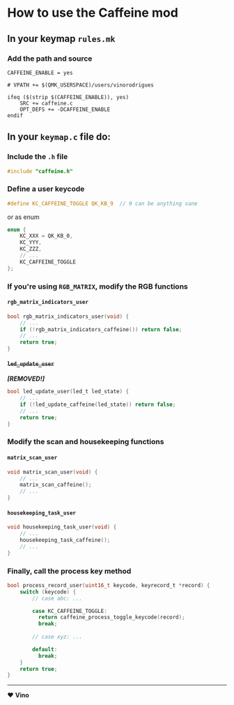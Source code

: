 # How to use the Caffeine mod

## In your keymap `rules.mk`

### Add the path and source

```make
CAFFEINE_ENABLE = yes

# VPATH += $(QMK_USERSPACE)/users/vinorodrigues

ifeq ($(strip $(CAFFEINE_ENABLE)), yes)
    SRC += caffeine.c
    OPT_DEFS += -DCAFFEINE_ENABLE
endif
```

## In your `keymap.c` file do:

### Include the `.h` file

```c
#include "caffeine.h"
```

### Define a user keycode

```c
#define KC_CAFFEINE_TOGGLE QK_KB_9  // 9 can be anything sane
```

or as enum

```c
enum {
    KC_XXX = QK_KB_0,
    KC_YYY,
    KC_ZZZ,
    // ...
    KC_CAFFEINE_TOGGLE
};
```

### If you're using `RGB_MATRIX`, modify the RGB functions

#### `rgb_matrix_indicators_user`

```c
bool rgb_matrix_indicators_user(void) {
    // ...
    if (!rgb_matrix_indicators_caffeine()) return false;
    // ...
    return true;
}
```

#### ~~`led_update_user`~~

***[REMOVED!]*** <!-- FIXME : DOcs -->

```c
bool led_update_user(led_t led_state) {
    // ...
    if (!led_update_caffeine(led_state)) return false;
    // ...
    return true;
}
```

### Modify the scan and housekeeping functions

#### `matrix_scan_user`

```c
void matrix_scan_user(void) {
    // ...
    matrix_scan_caffeine();
    // ...
}
```

#### `housekeeping_task_user`

```c
void housekeeping_task_user(void) {
    // ...
    housekeeping_task_caffeine();
    // ...
}
```

### Finally, call the process key method

```c
bool process_record_user(uint16_t keycode, keyrecord_t *record) {
    switch (keycode) {
        // case abc: ...

        case KC_CAFFEINE_TOGGLE:
          return caffeine_process_toggle_keycode(record);
          break;
        
        // case xyz: ...

        default: 
          break;
    }
    return true;
}
```

---
:heart: **Vino**
